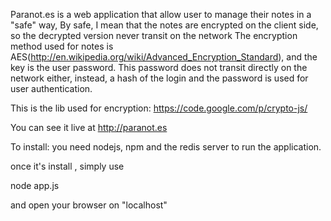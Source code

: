 Paranot.es is a web application that allow user to manage their notes in a "safe" way,
By safe, I mean that the notes are encrypted on the client side, so the decrypted version never transit on the network
The encryption method used for notes is AES(http://en.wikipedia.org/wiki/Advanced_Encryption_Standard), and the key is the user password. This password does not transit directly on the network either, instead, a hash of the login and the password is used for user authentication.

This is the lib used for encryption:
https://code.google.com/p/crypto-js/


You can see it live at http://paranot.es

To install:
you need nodejs, npm and the redis server to run the application.

once it's install , simply use  

node app.js

and open your browser on "localhost"


